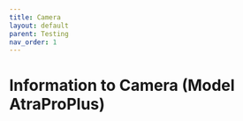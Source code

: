 ```yaml
---
title: Camera
layout: default
parent: Testing
nav_order: 1
---
```


# Information to Camera (Model AtraProPlus)


